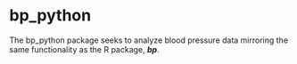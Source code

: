 # bp_python

The bp_python package seeks to analyze blood pressure data mirroring the same functionality as the R package, ***bp***.

